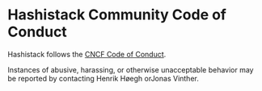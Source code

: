 # Hashistack Community Code of Conduct

Hashistack follows the [CNCF Code of Conduct](https://github.com/cncf/foundation/blob/master/code-of-conduct.md).

Instances of abusive, harassing, or otherwise unacceptable behavior may be reported by contacting Henrik Høegh orJonas Vinther.
